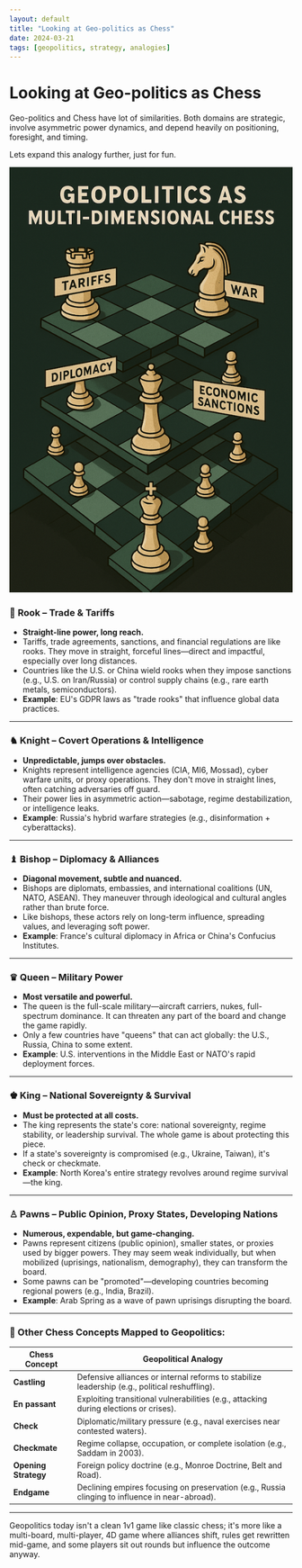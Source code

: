 ```yaml
---
layout: default
title: "Looking at Geo-politics as Chess"
date: 2024-03-21
tags: [geopolitics, strategy, analogies]
---
```


# Looking at Geo-politics as Chess

Geo-politics and Chess have lot of similarities. Both domains are strategic, involve asymmetric power dynamics, and depend heavily on positioning, foresight, and timing.

Lets expand this analogy further, just for fun.

![Chess and Geopolitics](/img/geopolitics-chess.png)

### 🏰 **Rook – Trade & Tariffs**

- **Straight-line power, long reach.**
- Tariffs, trade agreements, sanctions, and financial regulations are like rooks. They move in straight, forceful lines—direct and impactful, especially over long distances.
- Countries like the U.S. or China wield rooks when they impose sanctions (e.g., U.S. on Iran/Russia) or control supply chains (e.g., rare earth metals, semiconductors).
- **Example**: EU's GDPR laws as "trade rooks" that influence global data practices.

---

### ♞ **Knight – Covert Operations & Intelligence**

- **Unpredictable, jumps over obstacles.**
- Knights represent intelligence agencies (CIA, MI6, Mossad), cyber warfare units, or proxy operations. They don't move in straight lines, often catching adversaries off guard.
- Their power lies in asymmetric action—sabotage, regime destabilization, or intelligence leaks.
- **Example**: Russia's hybrid warfare strategies (e.g., disinformation + cyberattacks).

---

### ♝ **Bishop – Diplomacy & Alliances**

- **Diagonal movement, subtle and nuanced.**
- Bishops are diplomats, embassies, and international coalitions (UN, NATO, ASEAN). They maneuver through ideological and cultural angles rather than brute force.
- Like bishops, these actors rely on long-term influence, spreading values, and leveraging soft power.
- **Example**: France's cultural diplomacy in Africa or China's Confucius Institutes.

---

### ♛ **Queen – Military Power**

- **Most versatile and powerful.**
- The queen is the full-scale military—aircraft carriers, nukes, full-spectrum dominance. It can threaten any part of the board and change the game rapidly.
- Only a few countries have "queens" that can act globally: the U.S., Russia, China to some extent.
- **Example**: U.S. interventions in the Middle East or NATO's rapid deployment forces.

---

### ♚ **King – National Sovereignty & Survival**

- **Must be protected at all costs.**
- The king represents the state's core: national sovereignty, regime stability, or leadership survival. The whole game is about protecting this piece.
- If a state's sovereignty is compromised (e.g., Ukraine, Taiwan), it's check or checkmate.
- **Example**: North Korea's entire strategy revolves around regime survival—the king.

---

### ♙ **Pawns – Public Opinion, Proxy States, Developing Nations**

- **Numerous, expendable, but game-changing.**
- Pawns represent citizens (public opinion), smaller states, or proxies used by bigger powers. They may seem weak individually, but when mobilized (uprisings, nationalism, demography), they can transform the board.
- Some pawns can be "promoted"—developing countries becoming regional powers (e.g., India, Brazil).
- **Example**: Arab Spring as a wave of pawn uprisings disrupting the board.

---

### 🧩 Other Chess Concepts Mapped to Geopolitics:

| Chess Concept        | Geopolitical Analogy                                                                            |
| -------------------- | ----------------------------------------------------------------------------------------------- |
| **Castling**         | Defensive alliances or internal reforms to stabilize leadership (e.g., political reshuffling).  |
| **En passant**       | Exploiting transitional vulnerabilities (e.g., attacking during elections or crises).           |
| **Check**            | Diplomatic/military pressure (e.g., naval exercises near contested waters).                     |
| **Checkmate**        | Regime collapse, occupation, or complete isolation (e.g., Saddam in 2003).                      |
| **Opening Strategy** | Foreign policy doctrine (e.g., Monroe Doctrine, Belt and Road).                                 |
| **Endgame**          | Declining empires focusing on preservation (e.g., Russia clinging to influence in near-abroad). |

---

Geopolitics today isn't a clean 1v1 game like classic chess; it's more like a multi-board, multi-player, 4D game where alliances shift, rules get rewritten mid-game, and some players sit out rounds but influence the outcome anyway.
